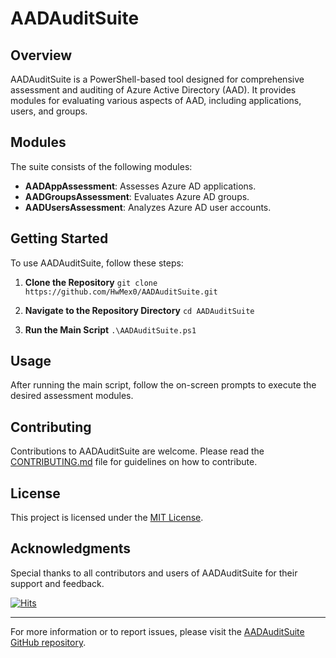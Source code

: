 # AADAuditSuite

## Overview
AADAuditSuite is a PowerShell-based tool designed for comprehensive assessment and auditing of Azure Active Directory (AAD). It provides modules for evaluating various aspects of AAD, including applications, users, and groups.

## Modules
The suite consists of the following modules:
- **AADAppAssessment**: Assesses Azure AD applications.
- **AADGroupsAssessment**: Evaluates Azure AD groups.
- **AADUsersAssessment**: Analyzes Azure AD user accounts.

## Getting Started
To use AADAuditSuite, follow these steps:

1. **Clone the Repository**
    ```git clone https://github.com/HwMex0/AADAuditSuite.git```

2. **Navigate to the Repository Directory**
    ```cd AADAuditSuite```

3. **Run the Main Script**
    ```.\AADAuditSuite.ps1```


## Usage
After running the main script, follow the on-screen prompts to execute the desired assessment modules.

## Contributing
Contributions to AADAuditSuite are welcome. Please read the [CONTRIBUTING.md](CONTRIBUTING.md) file for guidelines on how to contribute.

## License
This project is licensed under the [MIT License](LICENSE).

## Acknowledgments
Special thanks to all contributors and users of AADAuditSuite for their support and feedback.

[![Hits](https://hits.seeyoufarm.com/api/count/incr/badge.svg?url=https%3A%2F%2Fgithub.com%2FHwMex0%2FAADAuditSuite%2F&count_bg=%2379C83D&title_bg=%23555555&icon=&icon_color=%23E7E7E7&title=Views&edge_flat=false)](https://hits.seeyoufarm.com)

---

For more information or to report issues, please visit the [AADAuditSuite GitHub repository](https://github.com/HwMex0/AADAuditSuite).
